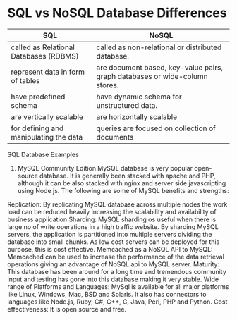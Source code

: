 # SQL vs NoSQL Database Differences 


|SQL   |  	NoSQL
------| -----
|called as Relational Databases (RDBMS) | called as non-relational or distributed database.
 represent data in form of tables  | are document based, key-value pairs, graph databases or wide-column stores.
 have predefined schema | have dynamic schema for unstructured data.
 are vertically scalable | are horizontally scalable 
  for defining and manipulating the data | queries are focused on collection of documents


  SQL Database Examples
1. MySQL Community Edition
MySQL database is very popular open-source database. It is generally been stacked with apache and PHP, although it can be also stacked with nginx and server side javascripting using Node js. The following are some of MySQL benefits and strengths:

Replication: By replicating MySQL database across multiple nodes the work load can be reduced heavily increasing the scalability and availability of business application
Sharding: MySQL sharding os useful when there is large no of write operations in a high traffic website. By sharding MySQL servers, the application is partitioned into multiple servers dividing the database into small chunks. As low cost servers can be deployed for this purpose, this is cost effective.
Memcached as a NoSQL API to MySQL: Memcached can be used to increase the performance of the data retrieval operations giving an advantage of NoSQL api to MySQL server.
Maturity: This database has been around for a long time and tremendous community input and testing has gone into this database making it very stable.
Wide range of Platforms and Languages: MySql is available for all major platforms like Linux, Windows, Mac, BSD and Solaris. It also has connectors to languages like Node.js, Ruby, C#, C++, C, Java, Perl, PHP and Python.
Cost effectiveness: It is open source and free.